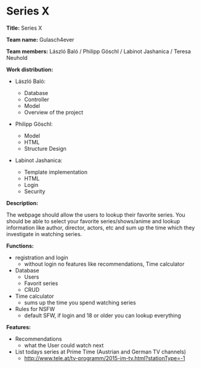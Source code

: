 # Series X

**Title:** Series X 

**Team name:** Gulasch4ever

**Team members:** László Baló / Philipp Göschl / Labinot Jashanica / Teresa Neuhold

**Work distribution:** 
* László Baló:
  * Database
  * Controller 
  * Model
  * Overview of the project
  
* Philipp Göschl:
  * Model
  * HTML 
  * Structure Design
  
* Labinot Jashanica:
  * Template implementation
  * HTML  
  * Login
  * Security

**Description:** 

The webpage should allow the users to lookup their favorite series. You should be able to select your favorite series/shows/anime and lookup information like author, director, actors, etc and sum up the time which they investigate in watching series. 

**Functions:**

* registration and login 
  * without login no features like recommendations, Time calculator
* Database 
  * Users 
  * Favorit series 
  * CRUD 
* Time calculator     
  * sums up the time you spend watching series 
* Rules for NSFW 
  * default SFW, if login and 18 or older you can lookup everything 



**Features:**

* Recommendations
  * what the User could watch next 
* List todays series at Prime Time (Austrian and German TV channels) 
  * http://www.tele.at/tv-programm/2015-im-tv.html?stationType=-1
